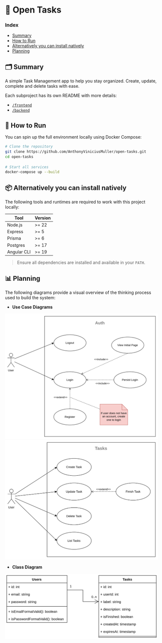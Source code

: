 # 🧩 Open Tasks


### Index

- [Summary](#-summary)
- [How to Run](#-how-to-run)
- [Alternatively you can install natively](#-alternatively-you-can-install-natively)
- [Planning](#-planning)

## 🗂️ Summary

A simple Task Management app to help you stay organized. Create, update, complete and delete tasks with ease.

Each subproject has its own README with more details:

- [`/frontend`](./frontend/README.md) 
- [`/backend`](./backend/README.md)

## 🚀 How to Run

You can spin up the full environment locally using Docker Compose:

```bash
# Clone the repository
git clone https://github.com/AnthonyViniciusMuller/open-tasks.git
cd open-tasks

# Start all services
docker-compose up --build
```

## 📦 Alternatively you can install natively 

The following tools and runtimes are required to work with this project locally:

| Tool            | Version      
|-----------------|--------------
| Node.js         | >= 22        
| Express         | >= 5         
| Prisma          | >= 6         
| Postgres        | >= 17
| Angular CLI     | >= 19        

> Ensure all dependencies are installed and available in your `PATH`.

## 📊 Planning

The following diagrams provide a visual overview of the thinking process used to build the system:

- **Use Case Diagrams**

![auth](./docs/usecases/auth.drawio.svg)
![tasks](./docs/usecases/tasks.drawio.svg)

- **Class Diagram**

![tasks](./docs/class/tasks.drawio.svg)